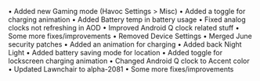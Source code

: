 • Added new Gaming mode
(Havoc Settings > Misc)
• Added a toggle for charging animation
• Added Battery temp in battery usage
• Fixed analog clocks not refreshing in AOD
• Improved Android Q clock related stuff
• Some more fixes/improvements
• Removed Device Settings
• Merged June security patches
• Added an animation for charging
• Added back Night Light
• Added battery saving mode for location
• Added toggle for lockscreen charging animation
• Changed Android Q clock to Accent color
• Updated Lawnchair to alpha-2081
• Some more fixes/improvements
